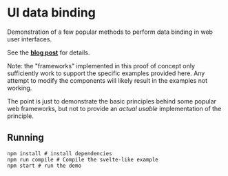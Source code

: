 # UI data binding


Demonstration of a few popular methods to perform data binding in web user interfaces.

See the [**blog post**](https://code.hmil.fr/2021/09/how-ui-frameworks-grab-control/) for details.

Note: the "frameworks" implemented in this proof of concept only sufficiently work to support the specific examples provided here.
Any attempt to modify the components will likely result in the examples not working.

The point is just to demonstrate the basic principles behind some popular web frameworks, but not to provide an _actual usable_ implementation of the principle.

## Running

```
npm install # install dependencies
npm run compile # Compile the svelte-like example
npm start # run the demo
```
